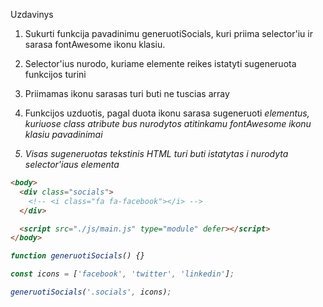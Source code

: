 Uzdavinys

1. Sukurti funkcija pavadinimu generuotiSocials, kuri priima selector'iu ir sarasa fontAwesome ikonu klasiu.

2. Selector'ius nurodo, kuriame elemente reikes istatyti sugeneruota funkcijos turini

3. Priimamas ikonu sarasas turi buti ne tuscias array

4. Funkcijos uzduotis, pagal duota ikonu sarasa sugeneruoti <i> elementus, kuriuose class atribute bus nurodytos atitinkamu fontAwesome ikonu klasiu pavadinimai

5. Visas sugeneruotas tekstinis HTML turi buti istatytas i nurodyta selector'iaus elementa

```html
<body>
  <div class="socials">
    <!-- <i class="fa fa-facebook"></i> -->
  </div>

  <script src="./js/main.js" type="module" defer></script>
</body>
```

```js
function generuotiSocials() {}

const icons = ['facebook', 'twitter', 'linkedin'];

generuotiSocials('.socials', icons);
```
